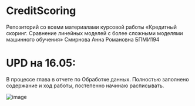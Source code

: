 # CreditScoring

Репозиторий со всеми материалами курсовой работы «Кредитный скоринг. Сравнение линейных моделей с более сложными моделями машинного обучения»
Смирнова Анна Романовна БПМИ194


# UPD на 16.05:
В процессе глава в отчете по Обработке данных. Полностью заполнено содержание и ход работы, постепенно начинаю расписывать.

![image](https://user-images.githubusercontent.com/79585229/168443344-6c3174ec-4968-48e0-be9a-cba71872f752.png)

